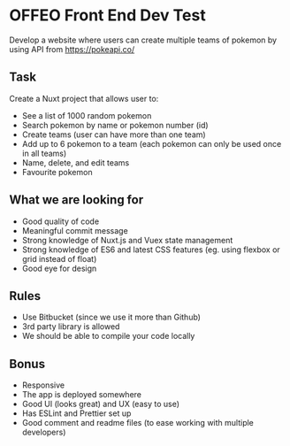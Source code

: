 # OFFEO Front End Dev Test
Develop a website where users can create multiple teams of pokemon by using API from https://pokeapi.co/


## Task

Create a Nuxt project that allows user to:
* See a list of 1000 random pokemon
* Search pokemon by name or pokemon number (id)
* Create teams (user can have more than one team)
* Add up to 6 pokemon to a team (each pokemon can only be used once in all teams)
* Name, delete, and edit teams
* Favourite pokemon


## What we are looking for

* Good quality of code
* Meaningful commit message
* Strong knowledge of Nuxt.js and Vuex state management
* Strong knowledge of ES6 and latest CSS features (eg. using flexbox or grid instead of float)
* Good eye for design


## Rules

* Use Bitbucket (since we use it more than Github)
* 3rd party library is allowed
* We should be able to compile your code locally


## Bonus

* Responsive
* The app is deployed somewhere
* Good UI (looks great) and UX (easy to use)
* Has ESLint and Prettier set up
* Good comment and readme files (to ease working with multiple developers)
